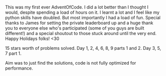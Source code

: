 This was my first ever AdventOfCode. I did a lot better than I thought I would,
despite spending a load of hours on it. I learnt a lot and I feel like my python skills have
doubled. But most importantly I had a load of fun. Special thanks to James for setting the private 
leaderboard up and a huge thank you to everyone else who's participated (some of you guys are built different!) 
and a special shoutout to those stuck around until the very end. Happy Holidays folks! <30


15 stars worth of problems solved.
Day 1, 2, 4, 6, 8, 9 parts 1 and 2.
Day 3, 5, 7 part 1.

Aim was to just find the solutions, code is not fully optimized for performance.
